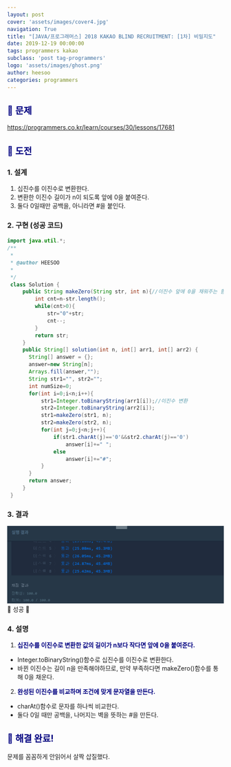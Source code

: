 ```yaml
---
layout: post
cover: 'assets/images/cover4.jpg'
navigation: True
title: "[JAVA/프로그래머스] 2018 KAKAO BLIND RECRUITMENT: [1차] 비밀지도"
date: 2019-12-19 00:00:00
tags: programmers kakao
subclass: 'post tag-programmers'
logo: 'assets/images/ghost.png'
author: heesoo
categories: programmers
---
```

## <span style="color:navy">👀 문제</span>
<https://programmers.co.kr/learn/courses/30/lessons/17681>

## <span style="color:navy">👊 도전</span>

### 1. 설계
1. 십진수를 이진수로 변환한다.
2. 변환한 이진수 길이가 n이 되도록 앞에 0을 붙여준다.
3. 둘다 0일때만 공백을, 아니라면 #을 붙인다.

### 2. 구현 (성공 코드)
```java
import java.util.*;
/**
 *
 * @author HEESOO
 *
 */
 class Solution {
     public String makeZero(String str, int n){//이진수 앞에 0을 채워주는 함수
         int cnt=n-str.length();
         while(cnt>0){
             str="0"+str;
             cnt--;
         }
         return str;
     }
     public String[] solution(int n, int[] arr1, int[] arr2) {
       String[] answer = {};
       answer=new String[n];
       Arrays.fill(answer,"");
       String str1="", str2="";
       int numSize=0;
       for(int i=0;i<n;i++){
           str1=Integer.toBinaryString(arr1[i]);//이진수 변환
           str2=Integer.toBinaryString(arr2[i]);  
           str1=makeZero(str1, n);
           str2=makeZero(str2, n);
           for(int j=0;j<n;j++){
               if(str1.charAt(j)=='0'&&str2.charAt(j)=='0')
                   answer[i]+=" ";
               else
                   answer[i]+="#";
           }
       }
       return answer;
     }
 }
 ```

### 3. 결과
![실행결과](./assets/images/191219_2.PNG)
🤟 성공 🤟

### 4. 설명
1. **<span style="color:navy">십진수를 이진수로 변환한 값의 길이가 n보다 작다면 앞에 0을 붙여준다.</span>**
- Integer.toBinaryString()함수로 십진수를 이진수로 변환한다.
- 바뀐 이진수는 길이 n을 만족해야하므로, 만약 부족하다면 makeZero()함수를 통해 0을 채운다.
2. **<span style="color:navy">완성된 이진수를 비교하며 조건에 맞게 문자열을 만든다.</span>**
- charAt()함수로 문자를 하나씩 비교한다.
- 둘다 0일 때만 공백을, 나머지는 벽을 뜻하는 #을 만든다.

## <span style="color:navy">👏 해결 완료!</span>
문제를 꼼꼼하게 안읽어서 살짝 삽질했다.
